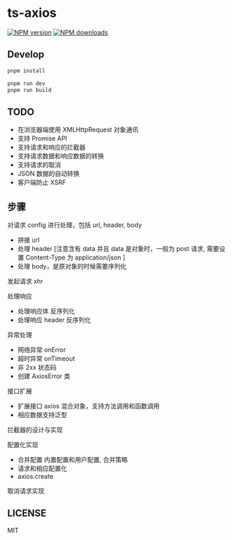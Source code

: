 # ts-axios

[![NPM version](https://img.shields.io/npm/v/@whale2002/ts-axios.svg?style=flat)](https://npmjs.org/package/@whale2002/ts-axios)
[![NPM downloads](http://img.shields.io/npm/dm/@whale2002/ts-axios.svg?style=flat)](https://npmjs.org/package/@whale2002/ts-axios)

## Develop

```bash
pnpm install
```

```bash
pnpm run dev
pnpm run build
```

## TODO

- 在浏览器端使用 XMLHttpRequest 对象通讯
- 支持 Promise API
- 支持请求和响应的拦截器
- 支持请求数据和响应数据的转换
- 支持请求的取消
- JSON 数据的自动转换
- 客户端防止 XSRF

## 步骤

对请求 config 进行处理，包括 url, header, body

- 拼接 url
- 处理 header [注意含有 data 并且 data 是对象时，一般为 post 请求, 需要设置 Content-Type 为 application/json ]
- 处理 body，是原对象的时候需要序列化

发起请求 xhr

处理响应

- 处理响应体 反序列化
- 处理响应 header 反序列化

异常处理

- 网络异常 onError
- 超时异常 onTimeout
- 非 2xx 状态码
- 创建 AxiosError 类

接口扩展

- 扩展接口 axios 混合对象，支持方法调用和函数调用
- 相应数据支持泛型

拦截器的设计与实现

配置化实现

- 合并配置 内置配置和用户配置, 合并策略
- 请求和相应配置化
- axios.create

取消请求实现


## LICENSE

MIT
